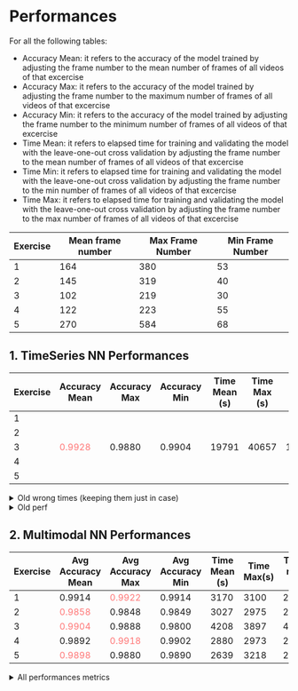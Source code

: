 # Performances

For all the following tables:

- Accuracy Mean: it refers to the accuracy of the model trained by adjusting the frame number to the mean number of frames of all videos of that excercise
- Accuracy Max: it refers to the accuracy of the model trained by adjusting the frame number to the maximum number of frames of all videos of that excercise
- Accuracy Min: it refers to the accuracy of the model trained by adjusting the frame number to the minimum number of frames of all videos of that excercise
- Time Mean: it refers to elapsed time for training and validating the model with the leave-one-out cross validation by adjusting the frame number to the mean number of frames of all videos of that excercise
- Time Min: it refers to elapsed time for training and validating the model with the leave-one-out cross validation by adjusting the frame number to the min number of frames of all videos of that excercise
- Time Max: it refers to elapsed time for training and validating the model with the leave-one-out cross validation by adjusting the frame number to the max number of frames of all videos of that excercise

| Exercise | Mean frame number | Max Frame Number | Min Frame Number |
| -------- | ----------------- | ---------------- | ---------------- |
| 1        | 164               | 380              | 53               |
| 2        | 145               | 319              | 40               |
| 3        | 102               | 219              | 30               |
| 4        | 122               | 223              | 55               |
| 5        | 270               | 584              | 68               |

## 1. TimeSeries NN Performances

| Exercise | Accuracy Mean                          | Accuracy Max | Accuracy Min | Time Mean (s) | Time Max (s) | Time Min (s) |
| -------- | -------------------------------------- | ------------ | ------------ | ------------- | ------------ | ------------ |
| 1        |                                        |              |              |               |              |              |
| 2        |                                        |              |              |               |              |              |
| 3        | <span style="color:#f77">0.9928</span> | 0.9880       | 0.9904       | 19791         | 40657        | 10381        |
| 4        |                                        |              |              |               |              |              |
| 5        |                                        |              |              |               |              |              |

<details>
    <summary>Old wrong times (keeping them just in case)</summary>

## WRONG TimeSeries NN Performances

| Exercise | Accuracy Mean                            | Accuracy Max                             | Accuracy Min                             | Time Mean (s) | Time Max (s) | Time Min (s) |
| -------- | ---------------------------------------- | ---------------------------------------- | ---------------------------------------- | ------------- | ------------ | ------------ |
| 1        | 0.978166                                 | <span style="color:#f77">0.981659</span> | 0.973799                                 | 153           | 375          | 58           |
| 2        | 0.955085                                 | <span style="color:#f77">0.961017</span> | 0.953390                                 | 147           | 303          | 38           |
| 3        | <span style="color:#f77">0.968000</span> | 0.967200                                 | 0.956800                                 | 97            | 216          | 34           |
| 4        | 0.965975                                 | 0.964315                                 | <span style="color:#f77">0.967635</span> | 116           | 212          | 55           |
| 5        | 0.978704                                 | 0.980556                                 | <span style="color:#f77">0.981481</span> | 205           | 478          | 63           |

</details>

<details>
    <summary>Old perf</summary>

1. Videos Neural Network separeted performances

| Exercise | Target   | Accuracy Mean | Accuracy Max | Accuracy Min |
| -------- | -------- | ------------- | ------------ | ------------ |
| 1        | Goal     | 0.931709      | 0.921397     | 0.960699     |
| 1        | Width    |               |              |              |
| 1        | Head     |               |              |              |
| 1        | Shoulder |               |              |              |
| 1        | Trunk    |               |              |              |
| 2        | Goal     | 0.915254      | 0.911017     | 0.919492     |
| 2        | Width    | 0.889831      | 0.906780     | 0.923729     |
| 2        | Head     | 0.915254      | 0.911017     | 0.923729     |
| 2        | Shoulder | 0.881356      | 0.885593     | 0.906780     |
| 2        | Trunk    | 0.932203      | 0.936491     | 0.944915     |
| 3        | Goal     | 0.924000      | 0.920000     | 0.920000     |
| 3        | Width    | 0.912000      | 0.916000     | 0.912000     |
| 3        | Head     | 0.976000      | 0.980000     | 0.980000     |
| 3        | Shoulder | 0.976000      | 0.972000     | 0.976000     |
| 3        | Trunk    | 0.944000      | 0.944000     | 0.948000     |
| 4        | Goal     |               |              |              |
| 4        | Width    |               |              |              |
| 4        | Head     |               |              |              |
| 4        | Shoulder |               |              |              |
| 4        | Trunk    |               |              |              |
| 5        | Goal     |               |              |              |
| 5        | Width    | 0.925926      |              |              |
| 5        | Head     |               |              |              |
| 5        | Shoulder |               |              |              |
| 5        | Trunk    |               |              |              |

</details>

## 2. Multimodal NN Performances

| Exercise | Avg Accuracy Mean                      | Avg Accuracy Max                       | Avg Accuracy Min | Time Mean (s) | Time Max(s) | Time min (s) |
| -------- | -------------------------------------- | -------------------------------------- | ---------------- | ------------- | ----------- | ------------ |
| 1        | 0.9914                                 | <span style="color:#f77">0.9922</span> | 0.9914           | 3170          | 3100        | 2916         |
| 2        | <span style="color:#f77">0.9858</span> | 0.9848                                 | 0.9849           | 3027          | 2975        | 2605         |
| 3        | <span style="color:#f77">0.9904</span> | 0.9888                                 | 0.9800           | 4208          | 3897        | 4075         |
| 4        | 0.9892                                 | <span style="color:#f77">0.9918</span> | 0.9902           | 2880          | 2973        | 2829         |
| 5        | <span style="color:#f77">0.9898</span> | 0.9880                                 | 0.9890           | 2639          | 3218        | 2918         |

<details>
    <summary>All performances metrics</summary>

| Exercise | Target   | Accuracy Mean | Accuracy Max | Accuracy Min | Time Mean (s) | Time Max (s) | Time min (s) |
| -------- | -------- | ------------- | ------------ | ------------ | ------------- | ------------ | ------------ |
| 1        | Goal     | 0.996         | 0.996        | 0.996        | 465           | 441          | 453          |
| 1        | Width    | 0.987         | 0.987        | 0.987        | 641           | 644          | 693          |
| 1        | Head     | 0.996         | 1.000        | 0.996        | 992           | 1112         | 810          |
| 1        | Shoulder | 0.987         | 0.987        | 0.987        | 626           | 452          | 443          |
| 1        | Trunk    | 0.991         | 0.991        | 0.991        | 446           | 451          | 517          |
|          |          |               |              |              |               |              |              |
| 2        | Goal     | 0.996         | 0.996        | 0.996        | 817           | 798          | 780          |
| 2        | Width    | 0.966         | 0.966        | 0.970        | 858           | 855          | 519          |
| 2        | Head     | 0.996         | 0.996        | 0.996        | 464           | 441          | 424          |
| 2        | Shoulder | 0.975         | 0.970        | 0.966        | 456           | 440          | 432          |
| 2        | Trunk    | 0.996         | 0.996        | 0.996        | 432           | 441          | 450          |
|          |          |               |              |              |               |              |              |
| 3        | Goal     | 0.996         | 0.996        | 0.984        | 677           | 633          | 880          |
| 3        | Width    | 0.976         | 0.976        | 0.976        | 864           | 819          | 882          |
| 3        | Head     | 1.000         | 0.996        | 1.000        | 910           | 672          | 709          |
| 3        | Shoulder | 0.992         | 0.988        | 0.992        | 709           | 953          | 724          |
| 3        | Trunk    | 0.988         | 0.988        | 0.988        | 1048          | 820          | 880          |
|          |          |               |              |              |               |              |              |
| 4        | Goal     | 0.996         | 0.996        | 0.992        | 606           | 554          | 616          |
| 4        | Width    | 0.979         | 0.983        | 0.979        | 575           | 578          | 544          |
| 4        | Head     | 0.988         | 0.988        | 0.988        | 565           | 531          | 544          |
| 4        | Shoulder | 0.996         | 0.996        | 0.996        | 568           | 607          | 545          |
| 4        | Trunk    | 0.987         | 0.996        | 0.996        | 566           | 703          | 580          |
|          |          |               |              |              |               |              |              |
| 5        | Goal     | 0.995         | 0.986        | 0.986        | 390           | 636          | 623          |
| 5        | Width    | 0.991         | 0.991        | 0.991        | 617           | 479          | 471          |
| 5        | Head     | 0.963         | 0.963        | 0.968        | 473           | 481          | 473          |
| 5        | Shoulder | 1.000         | 1.000        | 1.000        | 514           | 760          | 776          |
| 5        | Trunk    | 1.000         | 1.000        | 1.000        | 645           | 772          | 575          |

</details>
